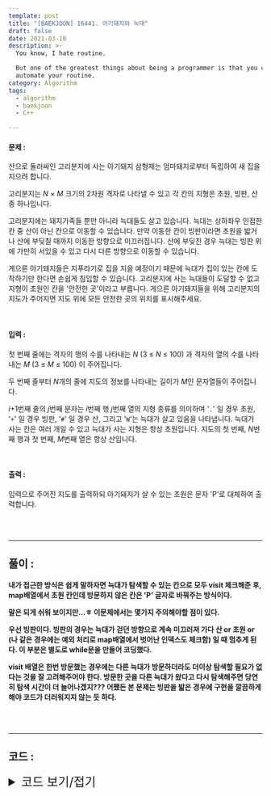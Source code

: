 ```yaml
---
template: post
title: "[BAEKJOON] 16441. 아기돼지와 늑대"
draft: false
date: 2021-03-10
description: >-
  You know, I hate routine.

  But one of the greatest things about being a programmer is that you can
  automate your routine.
category: Algorithm
tags:
  - algorithm
  - baekjoon
  - C++

---
```




#### 문제 : 

산으로 둘러싸인 고리분지에 사는 아기돼지 삼형제는 엄마돼지로부터 독립하여 새 집을 지으려 합니다.

고리분지는 *N* × *M* 크기의 2차원 격자로 나타낼 수 있고 각 칸의 지형은 초원, 빙판, 산 중 하나입니다.

고리분지에는 돼지가족들 뿐만 아니라 늑대들도 살고 있습니다. 늑대는 상하좌우 인접한 칸 중 산이 아닌 칸으로 이동할 수 있습니다. 만약 이동한 칸이 빙판이라면 초원을 밟거나 산에 부딪칠 때까지 이동한 방향으로 미끄러집니다. 산에 부딪친 경우 늑대는 빙판 위에 가만히 서있을 수 있고 다시 다른 방향으로 이동할 수 있습니다.

게으른 아기돼지들은 지푸라기로 집을 지을 예정이기 때문에 늑대가 집이 있는 칸에 도착하기만 한다면 손쉽게 침입할 수 있습니다. 고리분지에 사는 늑대들이 도달할 수 없고 지형이 초원인 칸을 '안전한 곳'이라고 부릅니다. 게으른 아기돼지들을 위해 고리분지의 지도가 주어지면 지도 위에 모든 안전한 곳의 위치를 표시해주세요.

<br/>

#### 입력 :

첫 번째 줄에는 격자의 행의 수를 나타내는 *N* (3 ≤ *N* ≤ 100) 과 격자의 열의 수를 나타내는 *M* (3 ≤ *M* ≤ 100) 이 주어집니다.

두 번째 줄부터 *N*개의 줄에 지도의 정보를 나타내는 길이가 *M*인 문자열들이 주어집니다.

*i*+1번째 줄의 *j*번째 문자는 *i*번째 행 *j*번째 열의 지형 종류를 의미하며 '`.`' 일 경우 초원, '`+`' 일 경우 빙판, '`#`' 일 경우 산, 그리고 '`W`'는 늑대가 살고 있음을 나타냅니다. 늑대가 사는 칸은 여러 개일 수 있고 늑대가 사는 지형은 항상 초원입니다. 지도의 첫 번째, *N*번째 행과 첫 번째, *M*번째 열은 항상 산입니다.

<br/>

#### 출력 : 

입력으로 주어진 지도를 출력하되 아기돼지가 살 수 있는 초원은 문자 'P'로 대체하여 출력합니다.

<br/>

<br/>

___

## 풀이 :

**내가 접근한 방식은 쉽게 말하자면 늑대가 탐색할 수 있는 칸으로 모두 visit 체크해준 후, map배열에서 초원 칸인데 방문하지 않은 칸은 'P' 글자로 바꿔주는 방식이다.**

**말은 되게 쉬워 보이지만...ㅎ 이문제에서는 몇가지 주의해야할 점이 있다.**

**우선 빙판이다. 빙판의 경우는 늑대가 걷던 방향으로 계속 미끄러져 가다 산 or 초원 or (나 같은 경우에는 예외 처리로 map배열에서 벗어난 인덱스도 체크함) 일 때 멈추게 된다. 이 부분은 별도로 while문을 만들어 코딩했다.**

**visit 배열은 한번 방문했는 경우에는 다른 늑대가 방문하더라도 더이상 탐색할 필요가 없다는 것을 잘 고려해주어야 한다. 방문한 곳을 다른 늑대가 왔다고 다시 탐색해주면 당연히 탐색 시간이 더 늘어나겠지??? 어쨌든 본 문제는 빙판을 밟은 경우에 구현을 깔끔하게 해야 코드가 더러워지지 않는 듯 하다.**

<br/>

<br/>

---

## 코드 :

<details>
<summary style="cursor:pointer; font-size:1.5rem">
	코드 보기/접기
</summary>

```c++
#include <iostream>
#include <vector>
#include <utility>
#include <queue>

#define pii pair<int, int>

using namespace std;
vector<pii > wolfvec;
char map[100][100];
bool visit[100][100];
int n, m, di[4] = {0, 1, 0, -1}, dj[4] = {1, 0, -1, 0};

void bfs(int x, int y) {
    if (visit[x][y]) return;

    queue<pii > q;
    q.push(pii(x, y));
    visit[x][y] = true;

    while (!q.empty()) {
        int curx = q.front().first, cury = q.front().second;
        q.pop();

        for (int k = 0; k < 4; k++) {
            int cmpx = curx + di[k], cmpy = cury + dj[k];
            if (cmpx < 0 || cmpx >= n || cmpy < 0 || cmpy >= m) continue;
            if (map[cmpx][cmpy] == '.' && !visit[cmpx][cmpy]) {
                q.push(pii(cmpx, cmpy));
                visit[cmpx][cmpy] = true;
            } else if (map[cmpx][cmpy] == '+') {
                while (1) {
                    int nextx = cmpx + di[k], nexty = cmpy + dj[k];
                    if (nextx < 0 || nextx >= n || nexty < 0 || nexty >= m) break;
                    if (map[nextx][nexty] == '#') {
                        if (!visit[cmpx][cmpy]) {
                            q.push(pii(cmpx, cmpy));
                            visit[cmpx][cmpy] = true;
                        }
                        break;
                    }
                    if (map[nextx][nexty] == '.') {
                        if (!visit[nextx][nexty]) {
                            q.push(pii(nextx, nexty));
                            visit[nextx][nexty] = true;
                        }
                        break;
                    }
                    cmpx = nextx;
                    cmpy = nexty;
                }
            }
        }
    }
}

int main() {
    int i, j;
    cin >> n >> m;
    for (i = 0; i < n; i++)
        for (j = 0; j < m; j++) {
            cin >> map[i][j];
            if (map[i][j] == 'W') {
                wolfvec.emplace_back(i, j);
                map[i][j] = '.';
            }
        }

    int size = wolfvec.size();
    for (i = 0; i < size; i++)
        bfs(wolfvec[i].first, wolfvec[i].second);
    for (i = 0; i < size; i++)
        map[wolfvec[i].first][wolfvec[i].second] = 'W';

    for (i = 0; i < n; i++) {
        for (j = 0; j < m; j++) {
            if (map[i][j] == '.' && !visit[i][j]) cout << 'P';
            else cout << map[i][j];
        }
        cout << '\n';
    }
    return 0;
}
```

</details>
<br/>

<br/>

